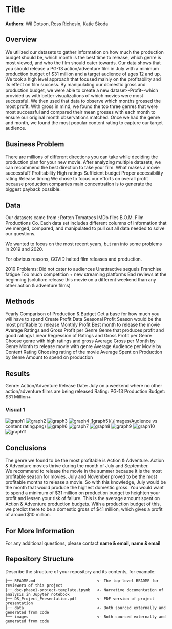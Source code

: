 # Title

**Authors**: Wil Dotson, Ross Richesin, Katie Skoda

## Overview

We utilized our datasets to gather information on how much the production budget should be, which month is the best time to release, which genre is most viewed, and who the film should cater towards. 
Our data shows that you should release a PG-13 action/adventure film in July with a minimum production budget of $31 million and a target audience of ages 12 and up. 
We took a high level approach that focused mainly on the profitability and its effect on film success. By manipulating our domestic gross and production budget, we were able to create a new dataset--Profit--which provided us with better visualizations of which movies were most successful. We then used that data to observe which months grossed the most profit. With gross in mind, we found the top three genres that were most successful and compared their mean grosses with each month to ensure our original month observations matched. Once we had the genre and month, we found the most popular content rating to capture our target audience.

## Business Problem

There are millions of different directions you can take while deciding the production plan for your new movie. After analyzing multiple datasets, we can recommend the best direction to take your film. 
What makes a movie successful?
    Profitability
    High ratings
    Sufficient budget
    Proper accessibility rating
    Release timing
We chose to focus our efforts on overall profit because production companies main concentration is to generate the biggest payback possible.


## Data

Our datasets came from : 
Rotten Tomatoes
IMDb files
B.O.M. Film Productions Co.
Each data set includes different columns of information that we merged, compared, and manipulated to pull out all data needed to solve our questions.

We wanted to focus on the most recent years, but ran into some problems in 2019 and 2020. 

For obvious reasons, COVID halted film releases and production. 

2019 Problems:
Did not cater to audiences 
Unattractive sequels
Franchise fatigue
Too much competition + new streaming platforms
Bad reviews at the beginning (solution: release this movie on a different weekend than any other action & adventure films)


## Methods

Yearly Comparison of Production & Budget 
    Get a base for how much you will have to spend
Create Profit Data
Seasonal Profit
    Season would be the most profitable to release
Monthly  Profit
    Best month to release the movie
Average Ratings and Gross Profit per Genre
    Genre that produces profit and good ratings
Linear Regression of Ratings and Gross Profit per Genre
    Choose genre with high ratings and gross
Average Gross per Month by Genre
    Month to release movie with genre
Average Audience per Movie by Content Rating
    Choosing rating of the movie
Average Spent on Production by Genre
    Amount to spend on production



## Results


Genre: Action/Adventure
Release Date: July on a weekend where no other action/adventure films are being released
Rating: PG-13
Production Budget: $31 Million+


### Visual 1
![graph1](./images/seasonalprofits.png)
![graph2](./images/gross.png)
![graph3](./images/Yearly_comparison_profit.png)
![graph4](./images/MonthlyProfitsReal.png)
![graph5](./images/Audience vs content rating.png)
![graph6](./images/GenresGrossRatingScatters.png)
![graph7](./images/LinearRegressionRatingsGrossGenreSplit.png)
![graph8](./images/LinearRegressionRatingsGrossGenre.png)
![graph9](./images/LinearRegressionRatingsGrossGenre.png)
![graph10](./images/AverageRatingsGrossperGenre.png)
![graph11](./images/average_production.png)



## Conclusions

The genre we found to be the most profitable is Action & Adventure. Action & Adventure movies thrive during the month of July and September.  
We recommend to release the movie in the summer because it is the most profitable season for movies. July and November proved to be the most profitable months to release a movie. So with this knowledge, July would be the month that would produce the highest domestic gross.
You would want to spend a minimum of $31 million on production budget to heighten your profit and lessen your risk of failure. 
This is the average amount spent on Action & Adventure production budgets. With a production budget of this, we predict there to be a domestic gross of $41 million, which gives a profit of around $10 million. 


## For More Information

For any additional questions, please contact **name & email, name & email**

## Repository Structure

Describe the structure of your repository and its contents, for example:

```
├── README.md                           <- The top-level README for reviewers of this project
├── dsc-phase1-project-template.ipynb   <- Narrative documentation of analysis in Jupyter notebook
├── DS_Project_Presentation.pdf         <- PDF version of project presentation
├── data                                <- Both sourced externally and generated from code
└── images                              <- Both sourced externally and generated from code
```
